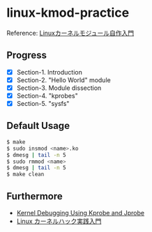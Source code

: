 # linux-kmod-practice

Reference: [Linuxカーネルモジュール自作入門](https://booth.pm/ja/items/1056339)

## Progress

- [x] Section-1. Introduction
- [x] Section-2. "Hello World" module
- [x] Section-3. Module dissection
- [x] Section-4. "kprobes"
- [x] Section-5. "sysfs"

## Default Usage

```bash
$ make
$ sudo insmod <name>.ko
$ dmesg | tail -n 5
$ sudo rmmod <name>
$ dmesg | tail -n 5
$ make clean
```

## Furthermore

* [Kernel Debugging Using Kprobe and Jprobe](https://www.opensourceforu.com/2011/04/kernel-debugging-using-kprobe-and-jprobe/)
* [Linux カーネルハック実践入門](https://yasukata.hatenablog.com/entry/2020/07/15/141332)
